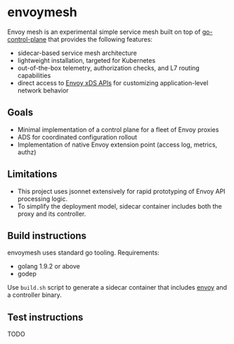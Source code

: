 # envoymesh

Envoy mesh is an experimental simple service mesh built on top of
[go-control-plane](https://github.com/envoyproxy/go-control-plane) that
provides the following features:

- sidecar-based service mesh architecture
- lightweight installation, targeted for Kubernetes
- out-of-the-box telemetry, authorization checks, and L7 routing capabilities
- direct access to [Envoy xDS
  APIs](https://github.com/envoyproxy/data-plane-api) for customizing
  application-level network behavior

## Goals
- Minimal implementation of a control plane for a fleet of Envoy proxies
- ADS for coordinated configuration rollout
- Implementation of native Envoy extension point (access log, metrics, authz)

## Limitations

- This project uses jsonnet extensively for rapid prototyping of Envoy API
  processing logic.
- To simplify the deployment model, sidecar container includes both the proxy
  and its controller.

## Build instructions

envoymesh uses standard go tooling. Requirements:
- golang 1.9.2 or above
- godep

Use `build.sh` script to generate a sidecar container that includes
[envoy](https://www.envoyproxy.io/) and a controller binary.

## Test instructions


TODO

